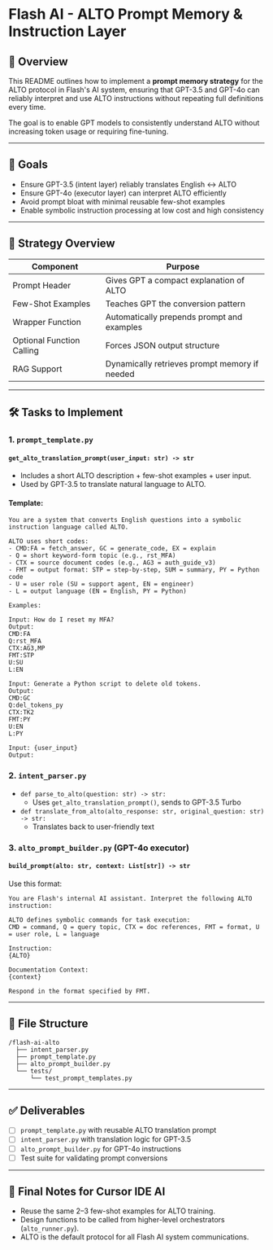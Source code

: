 # Flash AI - ALTO Prompt Memory & Instruction Layer

## 📌 Overview

This README outlines how to implement a **prompt memory strategy** for the ALTO protocol in Flash's AI system, ensuring that GPT-3.5 and GPT-4o can reliably interpret and use ALTO instructions without repeating full definitions every time.

The goal is to enable GPT models to consistently understand ALTO without increasing token usage or requiring fine-tuning.

---

## 🎯 Goals

- Ensure GPT-3.5 (intent layer) reliably translates English ↔ ALTO
- Ensure GPT-4o (executor layer) can interpret ALTO efficiently
- Avoid prompt bloat with minimal reusable few-shot examples
- Enable symbolic instruction processing at low cost and high consistency

---

## 🧠 Strategy Overview

| Component | Purpose |
|----------|---------|
| Prompt Header | Gives GPT a compact explanation of ALTO |
| Few-Shot Examples | Teaches GPT the conversion pattern |
| Wrapper Function | Automatically prepends prompt and examples |
| Optional Function Calling | Forces JSON output structure |
| RAG Support | Dynamically retrieves prompt memory if needed |

---

## 🛠 Tasks to Implement

### 1. `prompt_template.py`

#### `get_alto_translation_prompt(user_input: str) -> str`
- Includes a short ALTO description + few-shot examples + user input.
- Used by GPT-3.5 to translate natural language to ALTO.

#### Template:

```
You are a system that converts English questions into a symbolic instruction language called ALTO.

ALTO uses short codes:
- CMD:FA = fetch_answer, GC = generate_code, EX = explain
- Q = short keyword-form topic (e.g., rst_MFA)
- CTX = source document codes (e.g., AG3 = auth_guide_v3)
- FMT = output format: STP = step-by-step, SUM = summary, PY = Python code
- U = user role (SU = support agent, EN = engineer)
- L = output language (EN = English, PY = Python)

Examples:

Input: How do I reset my MFA?
Output:
CMD:FA
Q:rst_MFA
CTX:AG3,MP
FMT:STP
U:SU
L:EN

Input: Generate a Python script to delete old tokens.
Output:
CMD:GC
Q:del_tokens_py
CTX:TK2
FMT:PY
U:EN
L:PY

Input: {user_input}
Output:
```

### 2. `intent_parser.py`

- `def parse_to_alto(question: str) -> str:`
  - Uses `get_alto_translation_prompt()`, sends to GPT-3.5 Turbo
- `def translate_from_alto(alto_response: str, original_question: str) -> str:`
  - Translates back to user-friendly text

### 3. `alto_prompt_builder.py` (GPT-4o executor)

#### `build_prompt(alto: str, context: List[str]) -> str`
Use this format:

```
You are Flash's internal AI assistant. Interpret the following ALTO instruction:

ALTO defines symbolic commands for task execution:
CMD = command, Q = query topic, CTX = doc references, FMT = format, U = user role, L = language

Instruction:
{ALTO}

Documentation Context:
{context}

Respond in the format specified by FMT.
```

---

## 📂 File Structure

```
/flash-ai-alto
  ├── intent_parser.py
  ├── prompt_template.py
  ├── alto_prompt_builder.py
  └── tests/
      └── test_prompt_templates.py
```

---

## ✅ Deliverables

- [ ] `prompt_template.py` with reusable ALTO translation prompt
- [ ] `intent_parser.py` with translation logic for GPT-3.5
- [ ] `alto_prompt_builder.py` for GPT-4o instructions
- [ ] Test suite for validating prompt conversions

---

## 🧠 Final Notes for Cursor IDE AI

- Reuse the same 2–3 few-shot examples for ALTO training.
- Design functions to be called from higher-level orchestrators (`alto_runner.py`).
- ALTO is the default protocol for all Flash AI system communications.